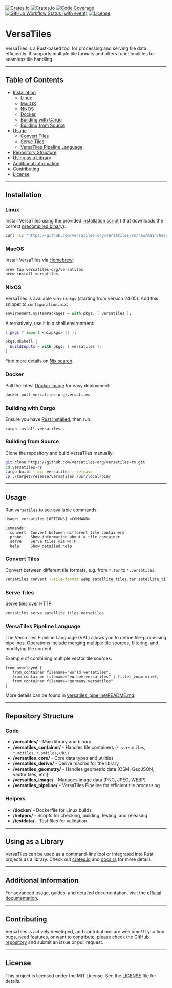 [![Crates.io](https://img.shields.io/crates/v/versatiles?label=crates.io)](https://crates.io/crates/versatiles)
[![Crates.io](https://img.shields.io/crates/d/versatiles?label=downloads)](https://crates.io/crates/versatiles)
[![Code Coverage](https://codecov.io/gh/versatiles-org/versatiles-rs/branch/main/graph/badge.svg?token=IDHAI13M0K)](https://codecov.io/gh/versatiles-org/versatiles-rs)
[![GitHub Workflow Status (with event)](https://img.shields.io/github/actions/workflow/status/versatiles-org/versatiles-rs/ci.yml)](https://github.com/versatiles-org/versatiles-rs/actions/workflows/ci.yml)
[![License](https://img.shields.io/badge/license-MIT-green)](LICENSE)

# VersaTiles

VersaTiles is a Rust-based tool for processing and serving tile data efficiently. It supports multiple tile formats and offers functionalities for seamless tile handling.

---

## Table of Contents

- [Installation](#installation)
  - [Linux](#linux)
  - [MacOS](#macos)
  - [NixOS](#nixos)
  - [Docker](#docker)
  - [Building with Cargo](#building-with-cargo)
  - [Building from Source](#building-from-source)
- [Usage](#usage)
  - [Convert Tiles](#convert-tiles)
  - [Serve Tiles](#serve-tiles)
  - [VersaTiles Pipeline Language](#versatiles-pipeline-language)
- [Repository Structure](#repository-structure)
- [Using as a Library](#using-as-a-library)
- [Additional Information](#additional-information)
- [Contributing](#contributing)
- [License](#license)

---

## Installation

### Linux

Install VersaTiles using the provided [installation script](https://github.com/versatiles-org/versatiles-rs/blob/main/helpers/install-unix.sh) ( that downloads the correct [precompiled binary](https://github.com/versatiles-org/versatiles-rs/releases/latest/)):

```sh
curl -Ls "https://github.com/versatiles-org/versatiles-rs/raw/main/helpers/install-unix.sh" | bash
```

### MacOS

Install VersaTiles via [Homebrew](https://docs.versatiles.org/guides/install_versatiles#homebrew-for-macos):

```sh
brew tap versatiles-org/versatiles
brew install versatiles
```

### NixOS

VersaTiles is available via `nixpkgs` (starting from version 24.05). Add this snippet to `configuration.nix`:

```nix
environment.systemPackages = with pkgs; [ versatiles ];
```

Alternatively, use it in a shell environment:

```nix
{ pkgs ? import <nixpkgs> {} }:

pkgs.mkShell {
  buildInputs = with pkgs; [ versatiles ];
}
```

Find more details on [Nix search](https://search.nixos.org/packages?show=versatiles).

### Docker

Pull the latest [Docker image](https://github.com/versatiles-org/versatiles-docker) for easy deployment:

```sh
docker pull versatiles-org/versatiles
```

### Building with Cargo

Ensure you have [Rust installed](https://doc.rust-lang.org/cargo/getting-started/installation.html), then run:

```sh
cargo install versatiles
```

### Building from Source

Clone the repository and build VersaTiles manually:

```sh
git clone https://github.com/versatiles-org/versatiles-rs.git
cd versatiles-rs
cargo build --bin versatiles --release
cp ./target/release/versatiles /usr/local/bin/
```

---

## Usage

Run `versatiles` to see available commands:

```
Usage: versatiles [OPTIONS] <COMMAND>

Commands:
  convert  Convert between different tile containers
  probe    Show information about a tile container
  serve    Serve tiles via HTTP
  help     Show detailed help
```

### Convert Tiles

Convert between different tile formats, e.g. from `*.tar` to `*.versatiles`:

```sh
versatiles convert --tile-format webp satellite_tiles.tar satellite_tiles.versatiles
```

### Serve Tiles

Serve tiles over HTTP:

```sh
versatiles serve satellite_tiles.versatiles
```

### VersaTiles Pipeline Language

The VersaTiles Pipeline Language (VPL) allows you to define tile-processing pipelines. Operations include merging multiple tile sources, filtering, and modifying tile content.

Example of combining multiple vector tile sources:

```text
from_overlayed [
   from_container filename="world.versatiles",
   from_container filename="europe.versatiles" | filter_zoom min=5,
   from_container filename="germany.versatiles"
]
```

More details can be found in [versatiles_pipeline/README.md](https://github.com/versatiles-org/versatiles-rs/blob/main/versatiles_pipeline/README.md).

---

## Repository Structure

### Code

- **/versatiles/** - Main library and binary
- **/versatiles_container/** - Handles tile containers (`*.versatiles`, `*.mbtiles`, `*.pmtiles`, etc.)
- **/versatiles_core/** - Core data types and utilities
- **/versatiles_derive/** - Derive macros for the library
- **/versatiles_geometry/** - Handles geometric data (OSM, GeoJSON, vector tiles, etc.)
- **/versatiles_image/** - Manages image data (PNG, JPEG, WEBP)
- **/versatiles_pipeline/** - VersaTiles Pipeline for efficient tile processing

### Helpers

- **/docker/** - Dockerfile for Linux builds
- **/helpers/** - Scripts for checking, building, testing, and releasing
- **/testdata/** - Test files for validation

---

## Using as a Library

VersaTiles can be used as a command-line tool or integrated into Rust projects as a library. Check out [crates.io](https://crates.io/crates/versatiles) and [docs.rs](https://docs.rs/versatiles/latest/versatiles/) for more details.

---

## Additional Information

For advanced usage, guides, and detailed documentation, visit the [official documentation](https://docs.versatiles.org/).

---

## Contributing

VersaTiles is actively developed, and contributions are welcome! If you find bugs, need features, or want to contribute, please check the [GitHub repository](https://github.com/versatiles-org/versatiles-rs) and submit an issue or pull request.

---

## License

This project is licensed under the MIT License. See the [LICENSE](LICENSE) file for details.
